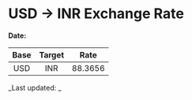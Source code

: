 # USD → INR Exchange Rate

**Date:** 

| Base | Target | Rate  |
|:----:|:------:|:-----:|
| USD  | INR    | 88.3656 |

_Last updated: _